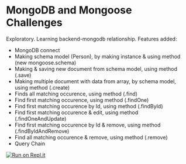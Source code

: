 # MongoDB and Mongoose Challenges

Exploratory. Learning backend-mongodb relationship. Features added:

- MongoDB connect
- Making schema model (Person), by making instance & using method (new mongoose.schema)
- Making & saving new document from schema model, using method (.save)
- Making multiple document with data from array, by schema model, using method (.create)
- Finds all matching occurence, using method (.find)
- Find first matching occurence, using method (.findOne)
- Find first matching occurence by Id, using method (.findById)
- Find first matching occurence & edit, using method (.findOneAndUpdate)
- Find first matching occurence by Id & remove, using method (.findByIdAndRemove)
- Find all matching occurence & remove, using method (.remove)
- Query Chain

[![Run on Repl.it](https://repl.it/badge/github/freeCodeCamp/boilerplate-npm)](https://b-end-fcc-mongo.ricky-kiva.repl.co)
